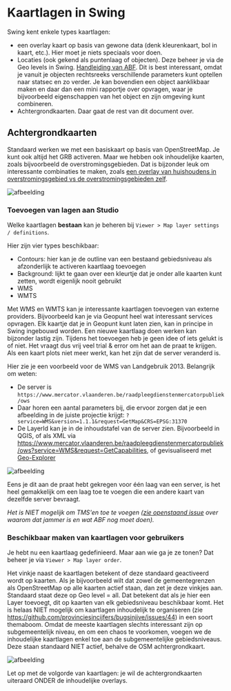 # Kaartlagen in Swing

Swing kent enkele types kaartlagen:
- een overlay kaart op basis van gewone data (denk kleurenkaart, bol in kaart, etc.). Hier moet je niets speciaals voor doen.
- Locaties (ook gekend als puntenlaag of objecten). 
Deze beheer je via de Geo levels in Swing. [Handleiding van ABF](https://swing.eu/handleiding/Objectenmodule/index.html). 
Dit is best interessant, omdat je vanuit je objecten rechtsreeks verschillende parameters kunt optellen naar statsec en zo verder.
Je kan bovendien een object aanklikbaar maken en daar dan een mini rapportje over opvragen, waar je bijvoorbeeld eigenschappen van het object en zijn omgeving kunt combineren.
- Achtergrondkaarten. Daar gaat de rest van dit document over.

## Achtergrondkaarten

Standaard werken we met een basiskaart op basis van OpenStreetMap. Je kunt ook altijd het GRB activeren.
Maar we hebben ook inhoudelijke kaarten, zoals bijvoorbeeld de overstromingsgebieden. Dat is bijzonder leuk om interessante combinaties te maken, zoals [een overlay van huishoudens in overstromingsgebied vs de overstromingsgebieden zelf](https://provincies.incijfers.be/databank?workspace_guid=90193642-c754-484a-99c9-e16da021cce1).

![afbeelding](https://user-images.githubusercontent.com/10122639/125598508-3656e806-618f-417a-a377-6f5b7574ce14.png)

### Toevoegen van lagen aan Studio

Welke kaartlagen **bestaan** kan je beheren bij `Viewer > Map layer settings / definitions`.

Hier zijn vier types beschikbaar:
- Contours: hier kan je de outline van een bestaand gebiedsniveau als afzonderlijk te activeren kaartlaag toevoegen
- Background: lijkt te gaan over een kleurtje dat je onder alle kaarten kunt zetten, wordt eigenlijk nooit gebruikt
- WMS
- WMTS

Met WMS en WMTS kan je interessante kaartlagen toevoegen van externe providers. Bijvoorbeeld kan je via Geopunt heel wat interessant services opvragen. Elk kaartje dat je in Geopunt kunt laten zien, kan in principe in Swing ingebouwd worden.
Een nieuwe kaartlaag doen werken kan bijzonder lastig zijn. Tijdens het toevoegen heb je geen idee of iets gelukt is of niet. Het vraagt dus vrij veel trial & error om het aan de praat te krijgen.
Als een kaart plots niet meer werkt, kan het zijn dat de server veranderd is.

Hier zie je een voorbeeld voor de WMS van Landgebruik 2013. Belangrijk om weten:
- De server is `https://www.mercator.vlaanderen.be/raadpleegdienstenmercatorpubliek/ows`
- Daar horen een aantal parameters bij, die ervoor zorgen dat je een afbeelding in de juiste projectie krijgt: `?service=WMS&version=1.1.1&request=GetMap&CRS=EPSG:31370`
- De LayerId kan je in de inhoudstafel van de server zien. Bijvoorbeeld in QGIS, of als XML via https://www.mercator.vlaanderen.be/raadpleegdienstenmercatorpubliek/ows?service=WMS&request=GetCapabilities, of gevisualiseerd met [Geo-Explorer](http://geo-explore.ecs.soton.ac.uk/?url=https%3A%2F%2Fwww.mercator.vlaanderen.be%2Fraadpleegdienstenmercatorpubliek%2Fows%3Fservice%3DWMS%26request%3DGetCapabilities)

![afbeelding](https://user-images.githubusercontent.com/10122639/125602429-d5f976a3-8c98-4093-ab07-d5ef2a6b0f9c.png)

Eens je dit aan de praat hebt gekregen voor één laag van een server, is het heel gemakkelijk om een laag toe te voegen die een andere kaart van dezelfde server bevraagt.

*Het is NIET mogelijk om TMS'en toe te voegen ([zie openstaand issue](https://github.com/provinciesincijfers/bugsinjive/issues/86) over waarom dat jammer is en wat ABF nog moet doen).*

### Beschikbaar maken van kaartlagen voor gebruikers

Je hebt nu een kaartlaag gedefinieerd. Maar aan wie ga je ze tonen? Dat beheer je via `Viewer > Map layer order`.

Het vinkje naast de kaartlagen betekent of deze standaard geactiveerd wordt op kaarten. Als je bijvoorbeeld wilt dat zowel de gemeentegrenzen als OpenStreetMap op alle kaarten actief staan, dan zet je deze vinkjes aan.
Standaard staat deze op Geo level = all. Dat betekent dat als je hier een Layer toevoegt, dit op kaarten van elk gebiedsniveau beschikbaar komt. 
Het is helaas NIET mogelijk om kaartlagen inhoudelijk te organiseren (zie https://github.com/provinciesincijfers/bugsinjive/issues/44) in een soort themaboom.
Omdat de meeste kaartlagen slechts interessant zijn op subgemeentelijk niveau, en om een chaos te voorkomen, voegen we de inhoudelijke kaartlagen enkel toe aan de subgemeentelijke gebiedsniveaus.
Deze staan standaard NIET actief, behalve de OSM achtergrondkaart.

![afbeelding](https://user-images.githubusercontent.com/10122639/125604445-c937542b-b4a4-4213-b8fa-9df639ca1c99.png)

Let op met de volgorde van kaartlagen: je wil de achtergrondkaarten uiteraard ONDER de inhoudelijke overlays.


